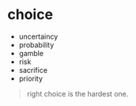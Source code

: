 # choice
- uncertaincy
- probability
- gamble
- risk
- sacrifice
- priority

> right choice is the hardest one.